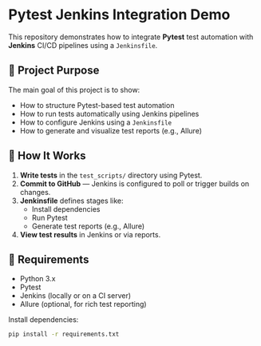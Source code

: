 # Pytest Jenkins Integration Demo

This repository demonstrates how to integrate **Pytest** test automation with **Jenkins** CI/CD pipelines using a `Jenkinsfile`.

## 🔧 Project Purpose

The main goal of this project is to show:
- How to structure Pytest-based test automation
- How to run tests automatically using Jenkins pipelines
- How to configure Jenkins using a `Jenkinsfile`
- How to generate and visualize test reports (e.g., Allure)


## 🚀 How It Works

1. **Write tests** in the `test_scripts/` directory using Pytest.
2. **Commit to GitHub** — Jenkins is configured to poll or trigger builds on changes.
3. **Jenkinsfile** defines stages like:
   - Install dependencies
   - Run Pytest
   - Generate test reports (e.g., Allure)
4. **View test results** in Jenkins or via reports.

## 🧪 Requirements

- Python 3.x
- Pytest
- Jenkins (locally or on a CI server)
- Allure (optional, for rich test reporting)

Install dependencies:
```bash
pip install -r requirements.txt



